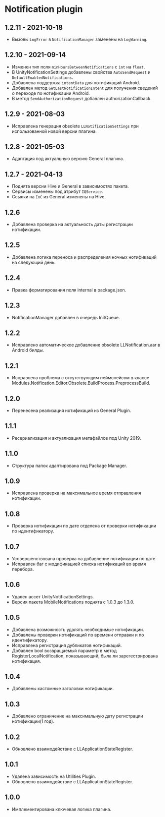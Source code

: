 # Notification plugin

## 1.2.11 - 2021-10-18
* Вызовы `LogError` в `NotificationManager` заменены на `LogWarning`.

## 1.2.10 - 2021-09-14
* Изменен тип поля `minHoursBetweenNotifications` с `int` на `float`.
* В UnityNotificationSettings добавлены свойства `AutoSendRequest` и `DefaultEnabledNotifications`.
* Добавлена поддержка `intentData` для нотификаций Android.
* Добавлен метод `GetLastNotificationIntent` для получения сведений о переходе по нотификации Android.
* В метод `SendAuthorizationRequest` добавлен authorizationCallback.

## 1.2.9 - 2021-08-03
* Исправлена генерация obsolete `LLNotificationSettings` при использованной новой версии плагина.

## 1.2.8 - 2021-05-03
* Адаптация под актуальную версию General плагина.

## 1.2.7 - 2021-04-13
* Поднята версии Hive и General в зависимостях пакета.
* Сервисы изменены под атрибут `IQService`.
* Ссылки на `IoC` из General изменены на Hive.

## 1.2.6
* Добавлена проверка на актуальность даты регистрации нотификации.

## 1.2.5
* Добавлена логика переноса и распределения ночных нотификаций на следующий день.

## 1.2.4
* Правка форматирования поля internal в package.json.

## 1.2.3
* NotificationManager добавлен в очередь InitQueue.

## 1.2.2
* Исправлено автоматическое добавление obsolete LLNotification.aar в Android билды.

## 1.2.1
* Исправлена проблема с отсутствующим неймспейсом в классе Modules.Notification.Editor.Obsolete.BuildProcess.PreprocessBuild.

## 1.2.0
* Перенесена реализация нотификаций из General Plugin.

## 1.1.1
* Ресериализация и актуализация метафайлов под Unity 2019.

## 1.1.0
* Структура папок адаптирована под Package Manager.

## 1.0.9
* Исправлена проверка на максимальное время отправления нотификации.

## 1.0.8
* Проверка нотификации по дате отделена от проверки нотификации по идентификатору.

## 1.0.7
* Усовершенствована проверка на добавление нотификации по дате.
* Исправлен баг с модификацией списка нотификаций во время перебора.

## 1.0.6
* Удален ассет UnityNotificationSettings.
* Версия пакета MobileNotifications поднята с 1.0.3 до 1.3.0.

## 1.0.5
* Добавлена возможность удалять необходимые нотификации.
* Добавлены проверки нотификаций по времени отправки и по идентификатору.
* Исправлена регистрация дубликатов нотификаций.
* Добавлен bool возвращаемый параметр в метод RegisterLocalNotification, показывающий, была ли зарегестрирована нотификация.  

## 1.0.4
* Добавлены кастомные заголовки нотификации.

## 1.0.3
* Добавлено ограничение на максимальную дату регистрации нотификации(1 год).

## 1.0.2
* Обновлено взаимодействие с LLApplicationStateRegister.

## 1.0.1
* Удалена зависимость на Utilities Plugin.
* Обновлено взаимодействие с LLApplicationStateRegister.

## 1.0.0
* Имплементирована ключевая логика плагина.
